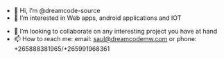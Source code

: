 - 👋 Hi, I’m @dreamcode-source
- 👀 I’m interested in Web apps, android applications and IOT
<!-- - 🌱 I’m currently learning  -->
- 💞️ I’m looking to collaborate on any interesting project you have at hand
- 📫 How to reach me: email: saul@dreamcodemw.com or phone: +265888381965/+265991968361

<!---
dreamcode-source/dreamcode-source is a ✨ special ✨ repository because its `README.md` (this file) appears on your GitHub profile.
You can click the Preview link to take a look at your changes.
--->
